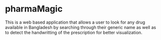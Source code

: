 # pharmaMagic
This is a web based application that allows a user to look for any drug available in Bangladesh by searching through their generic name
as well as to detect the handwritting of the prescription for better visualization. 

